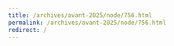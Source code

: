 ```yaml
---
title: /archives/avant-2025/node/756.html
permalink: /archives/avant-2025/node/756.html
redirect: /
---
```

